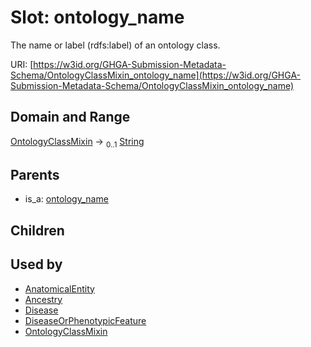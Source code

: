 
# Slot: ontology_name


The name or label (rdfs:label) of an ontology class.

URI: [https://w3id.org/GHGA-Submission-Metadata-Schema/OntologyClassMixin_ontology_name](https://w3id.org/GHGA-Submission-Metadata-Schema/OntologyClassMixin_ontology_name)


## Domain and Range

[OntologyClassMixin](OntologyClassMixin.md) &#8594;  <sub>0..1</sub> [String](types/String.md)

## Parents

 *  is_a: [ontology_name](ontology_name.md)

## Children


## Used by

 * [AnatomicalEntity](AnatomicalEntity.md)
 * [Ancestry](Ancestry.md)
 * [Disease](Disease.md)
 * [DiseaseOrPhenotypicFeature](DiseaseOrPhenotypicFeature.md)
 * [OntologyClassMixin](OntologyClassMixin.md)
